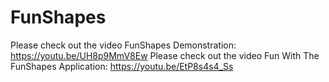 # FunShapes

Please check out the video FunShapes Demonstration:  https://youtu.be/UH8p9MmV8Ew
Please check out the video Fun With The FunShapes Application: https://youtu.be/EtP8s4s4_Ss
